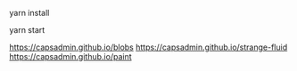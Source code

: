 yarn install

yarn start

https://capsadmin.github.io/blobs
https://capsadmin.github.io/strange-fluid
https://capsadmin.github.io/paint
